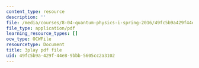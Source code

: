 ```yaml
---
content_type: resource
description: ''
file: /media/courses/8-04-quantum-physics-i-spring-2016/49fc5b9a429f44e89bbb5605cc2a3102_kiuwtaprFjk.pdf
file_type: application/pdf
learning_resource_types: []
ocw_type: OCWFile
resourcetype: Document
title: 3play pdf file
uid: 49fc5b9a-429f-44e8-9bbb-5605cc2a3102
---
```

